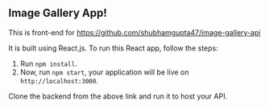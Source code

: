 ## Image Gallery App!

This is front-end for https://github.com/shubhamgupta47/image-gallery-api

It is built using React.js. To run this React app, follow the steps:

1.  Run `npm install`.
2.  Now, run `npm start`, your application will be live on `http://localhost:3000`.

Clone the backend from the above link and run it to host your API.
